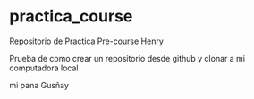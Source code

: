 # practica_course
Repositorio de Practica Pre-course Henry

Prueba de como crear un repositorio desde github y clonar a mi computadora local

mi pana Gusñay

